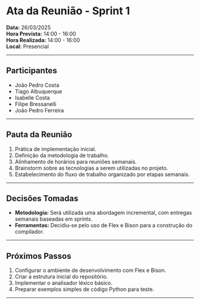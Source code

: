 # Ata da Reunião - Sprint 1

**Data:** 26/03/2025  
**Hora Prevista:** 14:00 - 16:00  
**Hora Realizada:** 14:00 - 16:00  
**Local:** Presencial  

---

## Participantes

- João Pedro Costa
- Tiago Albuquerque
- Isabelle Costa
- Filipe Bressanelli 
- João Pedro Ferreira

---

## Pauta da Reunião

1. Prática de implementação inicial.
2. Definição da metodologia de trabalho.
3. Alinhamento de horários para reuniões semanais.
4. Brainstorm sobre as tecnologias a serem utilizadas no projeto.
5. Estabelecimento do fluxo de trabalho organizado por etapas semanais.

---

## Decisões Tomadas

- **Metodologia:** Será utilizada uma abordagem incremental, com entregas semanais baseadas em sprints.
- **Ferramentas:** Decidiu-se pelo uso de Flex e Bison para a construção do compilador.

---

## Próximos Passos

1. Configurar o ambiente de desenvolvimento com Flex e Bison.
2. Criar a estrutura inicial do repositório.
3. Implementar o analisador léxico básico.
4. Preparar exemplos simples de código Python para teste.

---